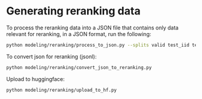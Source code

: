 # Generating reranking data

To process the reranking data into a JSON file that contains only data relevant for reranking, in a JSON format, run the following:
```bash
python modeling/reranking/process_to_json.py --splits valid test_iid test_cat test_geo test_vis test_web
```

To convert json for reranking (jsonl):
```bash
python modeling/reranking/convert_json_to_reranking.py
```

Upload to huggingface:
```bash
python modeling/reranking/upload_to_hf.py
```